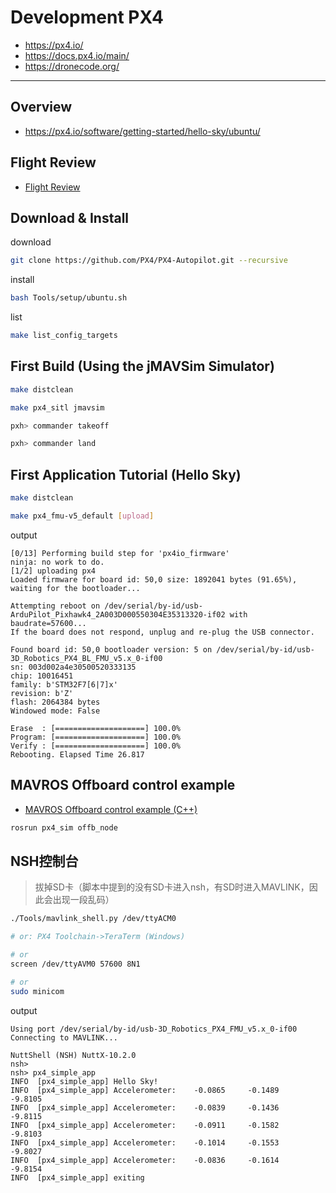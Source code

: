 # Development PX4

- https://px4.io/
- https://docs.px4.io/main/
- https://dronecode.org/

---

## Overview

* https://px4.io/software/getting-started/hello-sky/ubuntu/


## Flight Review

- [Flight Review](https://logs.px4.io/)


## Download & Install

download

```bash
git clone https://github.com/PX4/PX4-Autopilot.git --recursive
```

install

```bash
bash Tools/setup/ubuntu.sh
```

list

```bash
make list_config_targets
```

## First Build (Using the jMAVSim Simulator)

```bash
make distclean

make px4_sitl jmavsim
```

```bash
pxh> commander takeoff

pxh> commander land
```

## First Application Tutorial (Hello Sky)

```bash
make distclean

make px4_fmu-v5_default [upload]
```

output

```
[0/13] Performing build step for 'px4io_firmware'
ninja: no work to do.
[1/2] uploading px4
Loaded firmware for board id: 50,0 size: 1892041 bytes (91.65%), waiting for the bootloader...

Attempting reboot on /dev/serial/by-id/usb-ArduPilot_Pixhawk4_2A003D000550304E35313320-if02 with baudrate=57600...
If the board does not respond, unplug and re-plug the USB connector.

Found board id: 50,0 bootloader version: 5 on /dev/serial/by-id/usb-3D_Robotics_PX4_BL_FMU_v5.x_0-if00
sn: 003d002a4e30500520333135
chip: 10016451
family: b'STM32F7[6|7]x'
revision: b'Z'
flash: 2064384 bytes
Windowed mode: False

Erase  : [====================] 100.0%
Program: [====================] 100.0%
Verify : [====================] 100.0%
Rebooting. Elapsed Time 26.817
```

## MAVROS Offboard control example

- [MAVROS Offboard control example (C++)](https://docs.px4.io/main/en/ros/mavros_offboard_cpp.html)

```bash
rosrun px4_sim offb_node
```

## NSH控制台

> 拔掉SD卡（脚本中提到的没有SD卡进入nsh，有SD时进入MAVLINK，因此会出现一段乱码）

```bash
./Tools/mavlink_shell.py /dev/ttyACM0

# or: PX4 Toolchain->TeraTerm (Windows)

# or
screen /dev/ttyAVM0 57600 8N1

# or 
sudo minicom
```

output

```
Using port /dev/serial/by-id/usb-3D_Robotics_PX4_FMU_v5.x_0-if00
Connecting to MAVLINK...

NuttShell (NSH) NuttX-10.2.0
nsh>
nsh> px4_simple_app
INFO  [px4_simple_app] Hello Sky!
INFO  [px4_simple_app] Accelerometer:	 -0.0865	 -0.1489	 -9.8105
INFO  [px4_simple_app] Accelerometer:	 -0.0839	 -0.1436	 -9.8115
INFO  [px4_simple_app] Accelerometer:	 -0.0911	 -0.1582	 -9.8103
INFO  [px4_simple_app] Accelerometer:	 -0.1014	 -0.1553	 -9.8027
INFO  [px4_simple_app] Accelerometer:	 -0.0836	 -0.1614	 -9.8154
INFO  [px4_simple_app] exiting
```
